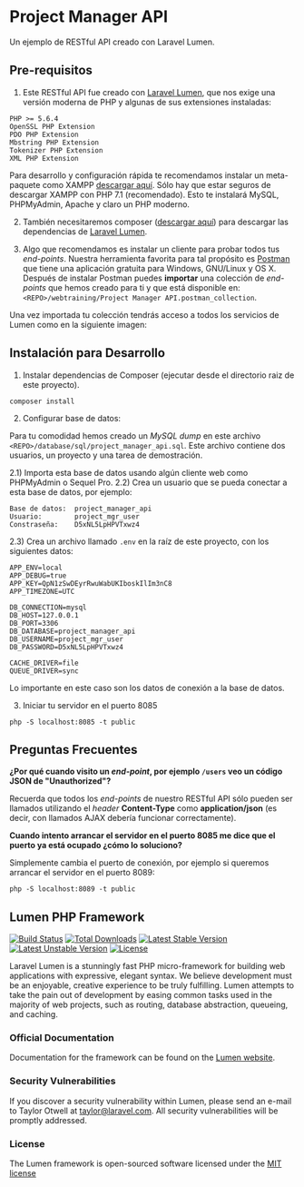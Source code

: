 # Project Manager API

Un ejemplo de RESTful API creado con Laravel Lumen.

## Pre-requisitos

1) Este RESTful API fue creado con [Laravel Lumen](https://lumen.laravel.com/), que nos exige una versión moderna de PHP y algunas de sus extensiones instaladas:

```
PHP >= 5.6.4
OpenSSL PHP Extension
PDO PHP Extension
Mbstring PHP Extension
Tokenizer PHP Extension
XML PHP Extension
```

Para desarrollo y configuración rápida te recomendamos instalar un meta-paquete como XAMPP 
[descargar aquí](https://www.apachefriends.org/download.html). Sólo hay que estar seguros de descargar
XAMPP con PHP 7.1 (recomendado). Esto te instalará MySQL, PHPMyAdmin, Apache y claro un PHP moderno.

2) También necesitaremos composer ([descargar aquí](https://getcomposer.org/)) para descargar las dependencias de [Laravel Lumen](https://lumen.laravel.com/).

3) Algo que recomendamos es instalar un cliente para probar todos tus *end-points*. 
Nuestra herramienta favorita para tal propósito es [Postman](https://www.getpostman.com/) que tiene una
aplicación gratuita para Windows, GNU/Linux y OS X. Después de instalar Postman puedes **importar** una colección
de *end-points* que hemos creado para ti y que está disponible en: `<REPO>/webtraining/Project Manager API.postman_collection`.

Una vez importada tu colección tendrás acceso a todos los servicios de Lumen como en la siguiente imagen:


## Instalación para Desarrollo

1) Instalar dependencias de Composer (ejecutar desde el directorio raiz de este proyecto).
```
composer install
```
2) Configurar base de datos:

Para tu comodidad hemos creado un *MySQL dump* en este archivo `<REPO>/database/sql/project_manager_api.sql`.
Este archivo contiene dos usuarios, un proyecto y una tarea de demostración.

2.1) Importa esta base de datos usando algún cliente web como PHPMyAdmin o Sequel Pro.
2.2) Crea un usuario que se pueda conectar a esta base de datos, por ejemplo:
```
Base de datos:  project_manager_api
Usuario:        project_mgr_user
Constraseña:    D5xNL5LpHPVTxwz4
```
2.3) Crea un archivo llamado `.env` en la raíz de este proyecto, con los siguientes datos:
```
APP_ENV=local
APP_DEBUG=true
APP_KEY=QpN1zSwDEyrRwuWabUKIboskIlIm3nC8
APP_TIMEZONE=UTC

DB_CONNECTION=mysql
DB_HOST=127.0.0.1
DB_PORT=3306
DB_DATABASE=project_manager_api
DB_USERNAME=project_mgr_user
DB_PASSWORD=D5xNL5LpHPVTxwz4

CACHE_DRIVER=file
QUEUE_DRIVER=sync
```
Lo importante en este caso son los datos de conexión a la base de datos.

3) Iniciar tu servidor en el puerto 8085
```
php -S localhost:8085 -t public
```

## Preguntas Frecuentes

**¿Por qué cuando visito un *end-point*, por ejemplo `/users` veo un código JSON de "Unauthorized"?**

Recuerda que todos los *end-points* de nuestro RESTful API sólo pueden ser llamados utilizando
el *header* **Content-Type** como **application/json** (es decir, con llamados AJAX
debería funcionar correctamente).


**Cuando intento arrancar el servidor en el puerto 8085 me dice que el puerto ya está ocupado ¿cómo lo soluciono?**

Simplemente cambia el puerto de conexión, por ejemplo si queremos arrancar el servidor en el puerto 8089:
```
php -S localhost:8089 -t public
```


## Lumen PHP Framework

[![Build Status](https://travis-ci.org/laravel/lumen-framework.svg)](https://travis-ci.org/laravel/lumen-framework)
[![Total Downloads](https://poser.pugx.org/laravel/lumen-framework/d/total.svg)](https://packagist.org/packages/laravel/lumen-framework)
[![Latest Stable Version](https://poser.pugx.org/laravel/lumen-framework/v/stable.svg)](https://packagist.org/packages/laravel/lumen-framework)
[![Latest Unstable Version](https://poser.pugx.org/laravel/lumen-framework/v/unstable.svg)](https://packagist.org/packages/laravel/lumen-framework)
[![License](https://poser.pugx.org/laravel/lumen-framework/license.svg)](https://packagist.org/packages/laravel/lumen-framework)

Laravel Lumen is a stunningly fast PHP micro-framework for building web applications with expressive, elegant syntax. We believe development must be an enjoyable, creative experience to be truly fulfilling. Lumen attempts to take the pain out of development by easing common tasks used in the majority of web projects, such as routing, database abstraction, queueing, and caching.

### Official Documentation

Documentation for the framework can be found on the [Lumen website](http://lumen.laravel.com/docs).

### Security Vulnerabilities

If you discover a security vulnerability within Lumen, please send an e-mail to Taylor Otwell at taylor@laravel.com. All security vulnerabilities will be promptly addressed.

### License

The Lumen framework is open-sourced software licensed under the [MIT license](http://opensource.org/licenses/MIT)
